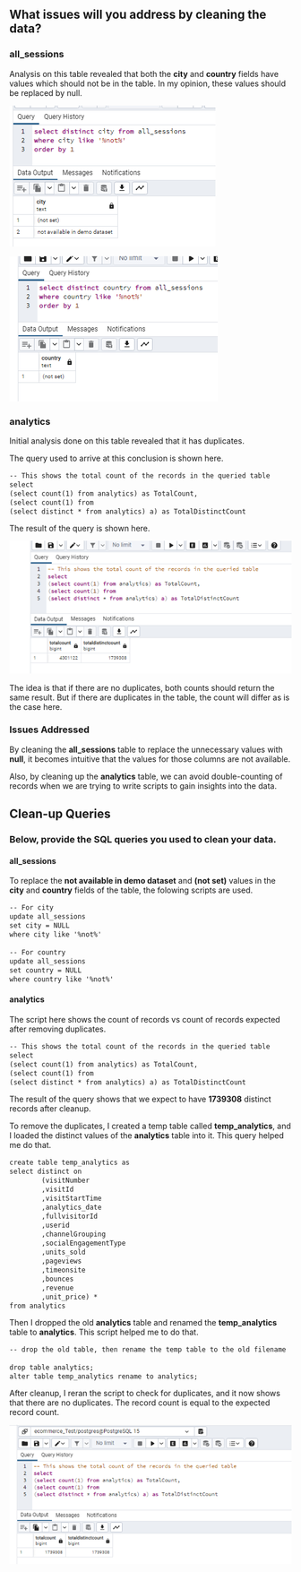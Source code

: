 ## What issues will you address by cleaning the data?

### all_sessions

Analysis on this table revealed that both the **city** and **country** fields have values which should not be in the table. In my opinion, these values should be replaced by null.

![](/pictures/cleaning_data/1.png)

![](/pictures/cleaning_data/2.png)

### analytics

Initial analysis done on this table revealed that it has duplicates.

The query used to arrive at this conclusion is shown here.

```
-- This shows the total count of the records in the queried table
select
(select count(1) from analytics) as TotalCount,
(select count(1) from 
(select distinct * from analytics) a) as TotalDistinctCount
```
The result of the query is shown here.

![](/pictures/cleaning_data/3.png)


The idea is that if there are no duplicates, both counts should return the same result. But if there are duplicates in the table, the count will differ as is the case here.


### Issues Addressed

By cleaning the **all_sessions** table to replace the unnecessary values with **null**, it becomes intuitive that the values for those columns are not available.

Also, by cleaning up the **analytics** table, we can avoid double-counting of records when we are trying to write scripts to gain insights into the data.


## Clean-up Queries
### Below, provide the SQL queries you used to clean your data.

#### all_sessions

To replace the **not available in demo dataset** and **(not set)** values in the **city** and **country** fields of the table, the folowing scripts are used.

```
-- For city
update all_sessions
set city = NULL
where city like '%not%'

-- For country
update all_sessions
set country = NULL
where country like '%not%'

```

#### analytics

The script here shows the count of records vs count of records expected after removing duplicates.

```
-- This shows the total count of the records in the queried table
select
(select count(1) from analytics) as TotalCount,
(select count(1) from 
(select distinct * from analytics) a) as TotalDistinctCount
```

The result of the query shows that we expect to have **1739308** distinct records after cleanup.

To remove the duplicates, I created a temp table called **temp_analytics**, and I loaded the distinct values of the **analytics** table into it.
This query helped me do that.

```
create table temp_analytics as
select distinct on
		(visitNumber
		,visitId
		,visitStartTime
		,analytics_date
		,fullvisitorId
		,userid
		,channelGrouping
		,socialEngagementType
		,units_sold
		,pageviews
		,timeonsite
		,bounces
		,revenue
		,unit_price) *
from analytics
```

Then I dropped the old **analytics** table and renamed the **temp_analytics** table to **analytics**.
This script helped me to do that.

```
-- drop the old table, then rename the temp table to the old filename

drop table analytics;
alter table temp_analytics rename to analytics;
```
After cleanup, I reran the script to check for duplicates, and it now shows that there are no duplicates. The record count is equal to the expected record count.

![](/pictures/cleaning_data/4.png)
